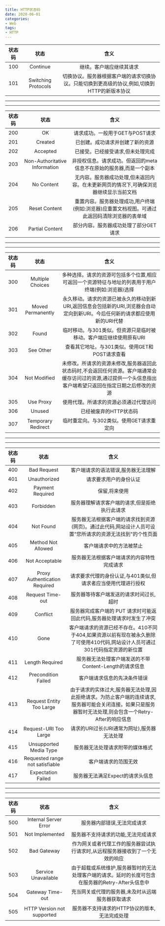 ```yaml
---
title: HTTP状态码
date: 2020-06-01
categories:
- Web
tags:
- HTTP
---
```


| 状态码 | 状态                | 含义                                                                                         |
| :-:    | :-:                 | :-:                                                                                          |
| 100    | Continue            | 继续。客户端应继续其请求                                                                     |
| 101    | Switching Protocols | 切换协议。服务器根据客户端的请求切换协议。只能切换到更高级的协议,例如,切换到HTTP的新版本协议 |

----
----

| 状态码 | 状态                | 含义                                                                                         |
| :-:    | :-:                 | :-:                                                                                          |
| 200    | OK                            | 请求成功。一般用于GET与POST请求                                                                    |
| 201    | Created                       | 已创建。成功请求并创建了新的资源                                                                   |
| 202    | Accepted                      | 已接受。已经接受请求,但未处理完成                                                                  |
| 203    | Non-Authoritative Information | 非授权信息。请求成功。但返回的meta信息不在原始的服务器,而是一个副本                                |
| 204    | No Content                    | 无内容。服务器成功处理,但未返回内容。在未更新网页的情况下,可确保浏览器继续显示当前文档             |
| 205    | Reset Content                 | 重置内容。服务器处理成功,用户终端(例如:浏览器)应重置文档视图。可通过此返回码清除浏览器的表单域     |
| 206    | Partial Content               | 部分内容。服务器成功处理了部分GET请求                                                              |

----
----

| 状态码 | 状态               | 含义                                                                                                                                                          |
| :-:    | :-:                | :-:                                                                                                                                                           |
| 300    | Multiple Choices   | 多种选择。请求的资源可包括多个位置,相应可返回一个资源特征与地址的列表用于用户终端(例如:浏览器)选择                                                            |
| 301    | Moved Permanently  | 永久移动。请求的资源已被永久的移动到新URI,返回信息会包括新的URI,浏览器会自动定向到新URI。今后任何新的请求都应使用新的URI代替                                  |
| 302    | Found              | 临时移动。与301类似。但资源只是临时被移动。客户端应继续使用原有URI                                                                                            |
| 303    | See Other          | 查看其它地址。与301类似。使用GET和POST请求查看                                                                                                                |
| 304    | Not Modified       | 未修改。所请求的资源未修改,服务器返回此状态码时,不会返回任何资源。客户端通常会缓存访问过的资源,通过提供一个头信息指出客户端希望只返回在指定日期之后修改的资源 |
| 305    | Use Proxy          | 使用代理。所请求的资源必须通过代理访问                                                                                                                        |
| 306    | Unused             | 已经被废弃的HTTP状态码                                                                                                                                        |
| 307    | Temporary Redirect | 临时重定向。与302类似。使用GET请求重定向                                                                                                                      |

----
----

| 状态码 | 状态                            | 含义                                                                                                                                                       |
| :-:    | :-:                             | :-:                                                                                                                                                        |
| 400    | Bad Request                     | 客户端请求的语法错误,服务器无法理解                                                                                                                        |
| 401    | Unauthorized                    | 请求要求用户的身份认证                                                                                                                                     |
| 402    | Payment Required                | 保留,将来使用                                                                                                                                              |
| 403    | Forbidden                       | 服务器理解请求客户端的请求,但是拒绝执行此请求                                                                                                              |
| 404    | Not Found                       | 服务器无法根据客户端的请求找到资源(网页)。通过此代码,网站设计人员可设置"您所请求的资源无法找到"的个性页面                                                 |
| 405    | Method Not Allowed              | 客户端请求中的方法被禁止                                                                                                                                   |
| 406    | Not Acceptable                  | 服务器无法根据客户端请求的内容特性完成请求                                                                                                                 |
| 407    | Proxy Authentication Required   | 请求要求代理的身份认证,与401类似,但请求者应当使用代理进行授权                                                                                              |
| 408    | Request Time-out                | 服务器等待客户端发送的请求时间过长,超时                                                                                                                    |
| 409    | Conflict                        | 服务器完成客户端的 PUT 请求时可能返回此代码,服务器处理请求时发生了冲突                                                                                     |
| 410    | Gone                            | 客户端请求的资源已经不存在。410不同于404,如果资源以前有现在被永久删除了可使用410代码,网站设计人员可通过301代码指定资源的新位置                            |
| 411    | Length Required                 | 服务器无法处理客户端发送的不带Content-Length的请求信息                                                                                                     |
| 412    | Precondition Failed             | 客户端请求信息的先决条件错误                                                                                                                               |
| 413    | Request Entity Too Large        | 由于请求的实体过大,服务器无法处理,因此拒绝请求。为防止客户端的连续请求,服务器可能会关闭连接。如果只是服务器暂时无法处理,则会包含一个Retry-After的响应信息 |
| 414    | Request-URI Too Large           | 请求的URI过长(URI通常为网址),服务器无法处理                                                                                                                |
| 415    | Unsupported Media Type          | 服务器无法处理请求附带的媒体格式                                                                                                                           |
| 416    | Requested range not satisfiable | 客户端请求的范围无效                                                                                                                                       |
| 417    | Expectation Failed              | 服务器无法满足Expect的请求头信息                                                                                                                           |

----
----

| 状态码 | 状态                            | 含义                                                                                                                                                       |
| :-:    | :-:                             | :-:                                                                                                                                                        |
| 500 | Internal Server Error      | 服务器内部错误,无法完成请求                                                                        |
| 501 | Not Implemented            | 服务器不支持请求的功能,无法完成请求                                                                |
| 502 | Bad Gateway                | 作为网关或者代理工作的服务器尝试执行请求时,从远程服务器接收到了一个无效的响应                      |
| 503 | Service Unavailable        | 由于超载或系统维护,服务器暂时的无法处理客户端的请求。延时的长度可包含在服务器的Retry-After头信息中 |
| 504 | Gateway Time-out           | 充当网关或代理的服务器,未及时从远端服务器获取请求                                                  |
| 505 | HTTP Version not supported | 服务器不支持请求的HTTP协议的版本,无法完成处理                                                      |


